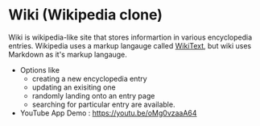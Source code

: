 # Wiki (Wikipedia clone)

Wiki is wikipedia-like site that stores informartion in various encyclopedia entries. Wikipedia uses a markup langauge called [WikiText](https://en.wikipedia.org/wiki/Help:Wikitext), but wiki uses Markdown as it's markup langauge.
- Options like 
  - creating a new encyclopedia entry
  - updating an exisiting one
  - randomly landing onto an entry page
  - searching for particular entry are available.
- YouTube App Demo : https://youtu.be/oMg0vzaaA64

